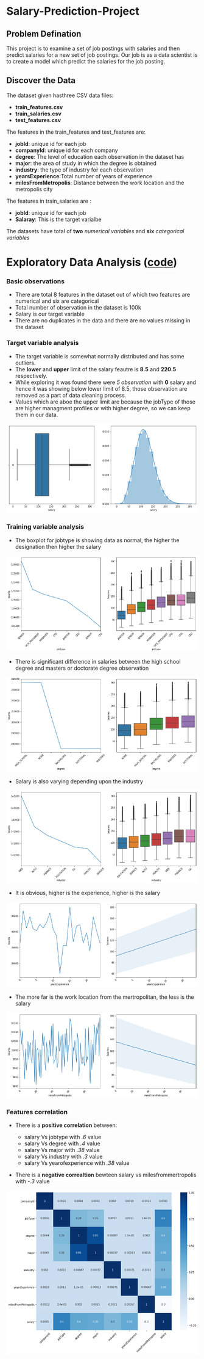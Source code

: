 # Salary-Prediction-Project

## Problem Defination
This project is to examine a set of job postings with salaries and then predict salaries for a new set of job postings. Our job is as a data scientist is to create a model which predict the salaries for the job posting.

## Discover the Data

The dataset given hasthree CSV data files:
+ **train_features.csv**
+ **train_salaries.csv**
+ **test_features.csv**

The features in the train_features and test_features are:

+ **jobId**: unique id for each job
+ **companyId**: unique id for each company
+ **degree**: The level of education each observation in the dataset has
+ **major**: the area of study in which the degree is obtained
+ **industry**: the type of industry for each observation
+ **yearsExperience**:Total number of years of experience
+ **milesFromMetropolis**: Distance between the work location and the metropolis city

The features in train_salaries are :
+ **jobId**: unique id for each job
+ **Salaray**: This is the target varialbe

The datasets have total of **two** *numerical variables* and **six** *categorical variables*

# Exploratory Data Analysis ([code](https://github.com/DhruTewa/Salary-Prediction-Project/blob/master/Salary%20Prediction%20Project_EDA.ipynb))

### Basic observations

+ There are total 8 features in the dataset out of which two features are numerical and six are categorical
+ Total number of observation in the dataset is 100k
+ Salary is our target variable
+ There are no duplicates in the data and there are no values missing in the dataset

### Target variable analysis

+ The target variable is somewhat normally distributed and has some outliers.
+ The **lower** and **upper** limit of the salary feautre is **8.5** and **220.5** respectively.
+ While exploring it was found there were *5 observation* with **0** salary and hence it was showing below lower limit of 8.5, those observation are removed as a part of data cleaning process.
+ Values which are aboe the upper limit are because the jobType of those are higher managment profiles or with higher degree, so we can keep them in our data.

![Salary Distribution](https://github.com/DhruTewa/Salary-Prediction-Project/blob/master/Images/Salary%20Distribution.png)



### Training variable analysis

+ The boxplot for jobtype is showing data as normal, the higher the designation then higher the salary

![jobType vs salary](https://github.com/DhruTewa/Salary-Prediction-Project/blob/master/Images/jobtype%20_vs_salary.png)

+ There is significant difference in salaries between the high school degree and masters or doctorate degree observation

![degree vs salary](https://github.com/DhruTewa/Salary-Prediction-Project/blob/master/Images/degree%20_vs_salary.png)

+ Salary is also varying depending upon the industry

![industry vs salary](https://github.com/DhruTewa/Salary-Prediction-Project/blob/master/Images/industry%20_vs_salary.png)

+ It is obvious, higher is the experience, higher is the salary

![yearofExperience vs salary](https://github.com/DhruTewa/Salary-Prediction-Project/blob/master/Images/yearofexperience_vs_salary.png)

+ The more far is the work location from the mertropolitan, the less is the salary

![jobType vs salary](https://github.com/DhruTewa/Salary-Prediction-Project/blob/master/Images/milesfrommetropolis_vs_salary.png)

### Features correlation

+ There is a **positive correlation** between:
    + salary Vs jobtype with *.6* value
    + salary Vs degree with *.4* value
    + salary Vs major with *.38* value
    + salary Vs industry with *.3* value
    + salary Vs yearofexperience with *.38* value

+ There is a **negative correaltion** bewteen salary vs milesfrommertropolis with *-.3* value

![Features_Correlation](https://github.com/DhruTewa/Salary-Prediction-Project/blob/master/Images/features_correlation.png)
